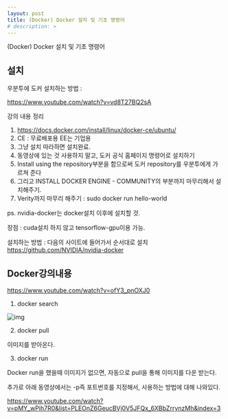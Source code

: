 ```yaml
---
layout: post
title: (Docker) Docker 설치 및 기초 명령어
# description: > 
---
```

(Docker) Docker 설치 및 기초 명령어
## **설치** 

우분투에 도커 설치하는 방법 : 

https://www.youtube.com/watch?v=vd8T27BQ2sA 

강의 내용 정리 

1. https://docs.docker.com/install/linux/docker-ce/ubuntu/
2. CE : 무료배포용 EE는 기업용 
3. 그냥 설치 따라하면 설치완료. 
4. 동영상에 있는 것 사용하지 말고, 도커 공식 홈페이지 명령어로 설치하기 
5. Install using the repository부분을 함으로써 도커 repository를 우분투에게 가르쳐 준다 
6. 그리고 INSTALL DOCKER ENGINE - COMMUNITY의 부분까지 마무리해서 설치해주기. 
7. Verity까지 마무리 해주기 : sudo docker run hello-world 

ps. nvidia-docker는 docker설치 이후에 설치할 것. 

장점 : cuda설치 하지 않고 tensorflow-gpu이용 가능. 

설치하는 방법 : 다음의 사이트에 들어가서 순서대로 설치 https://github.com/NVIDIA/nvidia-docker

 

## **Docker강의내용** 

https://www.youtube.com/watch?v=ofY3_pnOXJ0

1. docker search 



![img](https://k.kakaocdn.net/dn/bTCvyM/btqB40JIGEg/ixqWRsGZAwkCXkFRGcFWf1/img.png)



2. docker pull 

이미지를 받아온다. 

3. docker run 

Docker run을 했을때 이미지가 없으면, 자동으로 pull을 통해 이미지를 다운 받는다. 

추가로 아래 동영상에서는 -p즉 포트번호를 지정해서, 사용하는 방법에 대해 나와있다. 

https://www.youtube.com/watch?v=pMY_wPih7R0&list=PLEOnZ6GeucBVj0V5JFQx_6XBbZrrynzMh&index=3 
